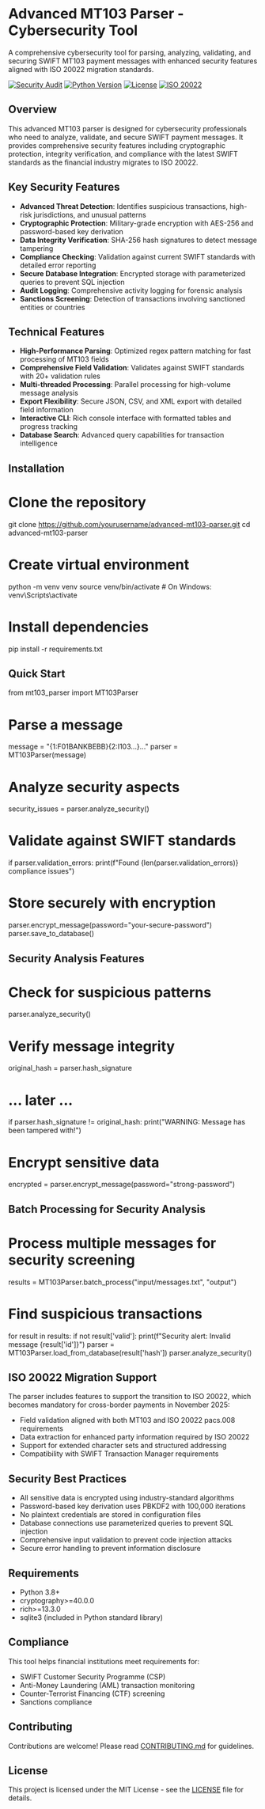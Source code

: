 # Advanced MT103 Parser - Cybersecurity Tool

A comprehensive cybersecurity tool for parsing, analyzing, validating, and securing SWIFT MT103 payment messages with enhanced security features aligned with ISO 20022 migration standards.

[![Security Audit](https://img.shields.io/badge/Security-Audited-green.svg)](https://github.com/yourusername/advanced-mt103-parser/security)
[![Python Version](https://img.shields.io/badge/Python-3.8%2B-blue.svg)](https://www.python.org/downloads/)
[![License](https://img.shields.io/badge/License-MIT-yellow.svg)](LICENSE)
[![ISO 20022](https://img.shields.io/badge/ISO%2020022-Compatible-blue.svg)](https://www.swift.com/standards/iso-20022)

## Overview

This advanced MT103 parser is designed for cybersecurity professionals who need to analyze, validate, and secure SWIFT payment messages. It provides comprehensive security features including cryptographic protection, integrity verification, and compliance with the latest SWIFT standards as the financial industry migrates to ISO 20022.

## Key Security Features

- **Advanced Threat Detection**: Identifies suspicious transactions, high-risk jurisdictions, and unusual patterns
- **Cryptographic Protection**: Military-grade encryption with AES-256 and password-based key derivation
- **Data Integrity Verification**: SHA-256 hash signatures to detect message tampering
- **Compliance Checking**: Validation against current SWIFT standards with detailed error reporting
- **Secure Database Integration**: Encrypted storage with parameterized queries to prevent SQL injection
- **Audit Logging**: Comprehensive activity logging for forensic analysis
- **Sanctions Screening**: Detection of transactions involving sanctioned entities or countries

## Technical Features

- **High-Performance Parsing**: Optimized regex pattern matching for fast processing of MT103 fields
- **Comprehensive Field Validation**: Validates against SWIFT standards with 20+ validation rules
- **Multi-threaded Processing**: Parallel processing for high-volume message analysis
- **Export Flexibility**: Secure JSON, CSV, and XML export with detailed field information
- **Interactive CLI**: Rich console interface with formatted tables and progress tracking
- **Database Search**: Advanced query capabilities for transaction intelligence

## Installation

# Clone the repository
git clone https://github.com/yourusername/advanced-mt103-parser.git
cd advanced-mt103-parser

# Create virtual environment
python -m venv venv
source venv/bin/activate  # On Windows: venv\Scripts\activate

# Install dependencies
pip install -r requirements.txt

## Quick Start

from mt103_parser import MT103Parser

# Parse a message
message = "{1:F01BANKBEBB}{2:I103...}..."
parser = MT103Parser(message)

# Analyze security aspects
security_issues = parser.analyze_security()

# Validate against SWIFT standards
if parser.validation_errors:
    print(f"Found {len(parser.validation_errors)} compliance issues")

# Store securely with encryption
parser.encrypt_message(password="your-secure-password")
parser.save_to_database()

## Security Analysis Features

# Check for suspicious patterns
parser.analyze_security()

# Verify message integrity
original_hash = parser.hash_signature
# ... later ...
if parser.hash_signature != original_hash:
    print("WARNING: Message has been tampered with!")

# Encrypt sensitive data
encrypted = parser.encrypt_message(password="strong-password")

## Batch Processing for Security Analysis

# Process multiple messages for security screening
results = MT103Parser.batch_process("input/messages.txt", "output")

# Find suspicious transactions
for result in results:
    if not result['valid']:
        print(f"Security alert: Invalid message {result['id']}")
        parser = MT103Parser.load_from_database(result['hash'])
        parser.analyze_security()

## ISO 20022 Migration Support

The parser includes features to support the transition to ISO 20022, which becomes mandatory for cross-border payments in November 2025:

- Field validation aligned with both MT103 and ISO 20022 pacs.008 requirements
- Data extraction for enhanced party information required by ISO 20022
- Support for extended character sets and structured addressing
- Compatibility with SWIFT Transaction Manager requirements

## Security Best Practices

- All sensitive data is encrypted using industry-standard algorithms
- Password-based key derivation uses PBKDF2 with 100,000 iterations
- No plaintext credentials are stored in configuration files
- Database connections use parameterized queries to prevent SQL injection
- Comprehensive input validation to prevent code injection attacks
- Secure error handling to prevent information disclosure

## Requirements

- Python 3.8+
- cryptography>=40.0.0
- rich>=13.3.0
- sqlite3 (included in Python standard library)

## Compliance

This tool helps financial institutions meet requirements for:

- SWIFT Customer Security Programme (CSP)
- Anti-Money Laundering (AML) transaction monitoring
- Counter-Terrorist Financing (CTF) screening
- Sanctions compliance

## Contributing

Contributions are welcome! Please read [CONTRIBUTING.md](CONTRIBUTING.md) for guidelines.

## License

This project is licensed under the MIT License - see the [LICENSE](LICENSE) file for details.
